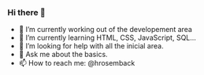###                       Hi there 👋



- 🔭 I’m currently working out of the developement area
- 🌱 I’m currently learning HTML, CSS, JavaScript, SQL...
- 🤔 I’m looking for help with all the inicial area.
- 💬 Ask me about the basics.
- 📫 How to reach me: @hrosemback


